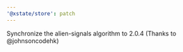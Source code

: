```yaml
---
'@xstate/store': patch
---
```


Synchronize the alien-signals algorithm to 2.0.4 (Thanks to @johnsoncodehk)
